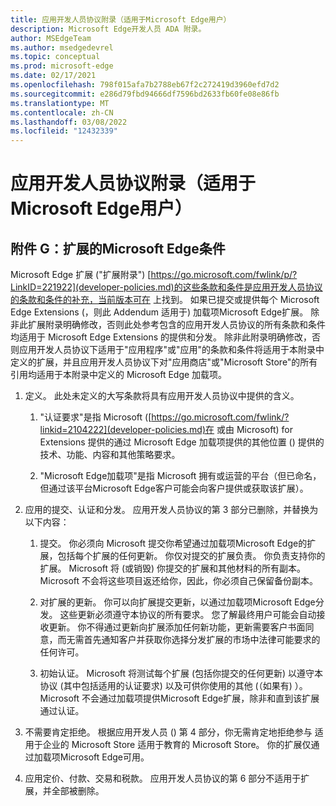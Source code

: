 ```yaml
---
title: 应用开发人员协议附录（适用于Microsoft Edge用户）
description: Microsoft Edge开发人员 ADA 附录。
author: MSEdgeTeam
ms.author: msedgedevrel
ms.topic: conceptual
ms.prod: microsoft-edge
ms.date: 02/17/2021
ms.openlocfilehash: 798f015afa7b2788eb67f2c272419d3960efd7d2
ms.sourcegitcommit: e286d79fbd94666df7596bd2633fb60fe08e86fb
ms.translationtype: MT
ms.contentlocale: zh-CN
ms.lasthandoff: 03/08/2022
ms.locfileid: "12432339"
---
```

# <a name="app-developer-agreement-addendum-for-microsoft-edge-program-users"></a>应用开发人员协议附录（适用于Microsoft Edge用户）


<!-- ====================================================================== -->
## <a name="exhibit-g-terms-and-conditions-for-microsoft-edge-extensions"></a>附件 G：扩展的Microsoft Edge条件

Microsoft Edge 扩展 ("扩展附录") [https://go.microsoft.com/fwlink/p/?LinkID=221922](developer-policies.md)的这些条款和条件是应用开发人员协议的条款和条件的补充，当前版本可在 上找到。  如果已提交或提供每个 Microsoft Edge Extensions (，则此 Addendum 适用于) 加载项Microsoft Edge扩展。  除非此扩展附录明确修改，否则此处参考包含的应用开发人员协议的所有条款和条件均适用于 Microsoft Edge Extensions 的提供和分发。  除非此附录明确修改，否则应用开发人员协议下适用于"应用程序"或"应用"的条款和条件将适用于本附录中定义的扩展，并且应用开发人员协议下对"应用商店"或"Microsoft Store"的所有引用均适用于本附录中定义的 Microsoft Edge 加载项。

1.  定义。  此处未定义的大写条款将具有应用开发人员协议中提供的含义。

    1.  "认证要求"是指 Microsoft ([https://go.microsoft.com/fwlink/?linkid=2104222](developer-policies.md)在 或由 Microsoft) for Extensions 提供的通过 Microsoft Edge 加载项提供的其他位置 () 提供的技术、功能、内容和其他策略要求。

    1.  "Microsoft Edge加载项"是指 Microsoft 拥有或运营的平台（但已命名，但通过该平台Microsoft Edge客户可能会向客户提供或获取该扩展）。

1.  应用的提交、认证和分发。  应用开发人员协议的第 3 部分已删除，并替换为以下内容：

    1.  提交。  你必须向 Microsoft 提交你希望通过加载项Microsoft Edge的扩展，包括每个扩展的任何更新。  你仅对提交的扩展负责。  你负责支持你的扩展。  Microsoft 将 (或销毁) 你提交的扩展和其他材料的所有副本。  Microsoft 不会将这些项目返还给你，因此，你必须自己保留备份副本。

    1.  对扩展的更新。  你可以向扩展提交更新，以通过加载项Microsoft Edge分发。  这些更新必须遵守本协议的所有要求。  您了解最终用户可能会自动接收更新。  你不得通过更新向扩展添加任何新功能，更新需要客户书面同意，而无需首先通知客户并获取你选择分发扩展的市场中法律可能要求的任何许可。

    1.  初始认证。  Microsoft 将测试每个扩展 (包括你提交的任何更新) 以遵守本协议 (其中包括适用的认证要求) 以及可供你使用的其他 (（如果有) ）。  Microsoft 不会通过加载项提供Microsoft Edge扩展，除非和直到该扩展通过认证。

1.  不需要肯定拒绝。  根据应用开发人员 () 第 4 部分，你无需肯定地拒绝参与 适用于企业的 Microsoft Store 适用于教育的 Microsoft Store。  你的扩展仅通过加载项Microsoft Edge可用。

1.  应用定价、付款、交易和税款。  应用开发人员协议的第 6 部分不适用于扩展，并全部被删除。
